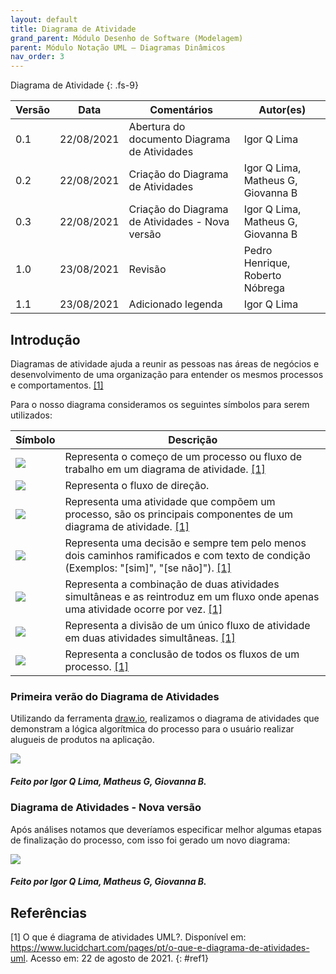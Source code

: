 ```yaml
---
layout: default
title: Diagrama de Atividade
grand_parent: Módulo Desenho de Software (Modelagem)
parent: Módulo Notação UML – Diagramas Dinâmicos
nav_order: 3
---
```


Diagrama de Atividade
{: .fs-9}

| Versão | Data       | Comentários                                     | Autor(es)                          |
| ------ | ---------- | ----------------------------------------------- | ---------------------------------- |
| 0.1    | 22/08/2021 | Abertura do documento Diagrama de Atividades    | Igor Q Lima                        |
| 0.2    | 22/08/2021 | Criação do Diagrama de Atividades               | Igor Q Lima, Matheus G, Giovanna B |
| 0.3    | 22/08/2021 | Criação do Diagrama de Atividades - Nova versão | Igor Q Lima, Matheus G, Giovanna B |
| 1.0    | 23/08/2021 | Revisão | Pedro Henrique, Roberto Nóbrega |
| 1.1    | 23/08/2021 | Adicionado legenda | Igor Q Lima |

## Introdução

Diagramas de atividade ajuda a reunir as pessoas nas áreas de negócios e desenvolvimento de uma organização para entender os mesmos processos e comportamentos. [[1]](#ref1)

Para o nosso diagrama consideramos os seguintes símbolos para serem utilizados:

| Símbolo | Descrição |
| ------- | --------- |
|  <img src="{{ site.baseurl }}/assets/images/diagrama-de-atividades/ponto-inicial.png"/> | Representa o começo de um processo ou fluxo de trabalho em um diagrama de atividade. [[1]](#ref1) |
|  <img src="{{ site.baseurl }}/assets/images/diagrama-de-atividades/seta.png"/> | Representa o fluxo de direção. |
|  <img src="{{ site.baseurl }}/assets/images/diagrama-de-atividades/atividade.png"/> | Representa uma atividade que compõem um processo, são os principais componentes de um diagrama de atividade. [[1]](#ref1) |
|  <img src="{{ site.baseurl }}/assets/images/diagrama-de-atividades/condicional.png"/> | Representa uma decisão e sempre tem pelo menos dois caminhos ramificados e com texto de condição (Exemplos: \"[sim]\", \"[se não]\"). [[1]](#ref1) |
|  <img src="{{ site.baseurl }}/assets/images/diagrama-de-atividades/junção.png"/> | Representa a combinação de duas atividades simultâneas e as reintroduz em um fluxo onde apenas uma atividade ocorre por vez. [[1]](#ref1) |
|  <img src="{{ site.baseurl }}/assets/images/diagrama-de-atividades/garfo.png"/> | Representa a divisão de um único fluxo de atividade em duas atividades simultâneas. [[1]](#ref1) |
|  <img src="{{ site.baseurl }}/assets/images/diagrama-de-atividades/ponto-final.png"/> | Representa a conclusão de todos os fluxos de um processo. [[1]](#ref1) |

### Primeira verão do Diagrama de Atividades

Utilizando da ferramenta <a href="https://app.diagrams.net/">draw.io</a>, realizamos o diagrama de atividades que demonstram a lógica algorítmica do processo para o usuário realizar alugueis de produtos na aplicação.

<a href="{{ site.baseurl }}/assets/images/diagrama-de-atividades.svg" data-toggle="lightbox">
    <img src="{{ site.baseurl }}/assets/images/diagrama-de-atividades.svg" class="img-fluid" />
</a>

##### Feito por Igor Q Lima, Matheus G, Giovanna B.

### Diagrama de Atividades - Nova versão

Após análises notamos que deveríamos especificar melhor algumas etapas de finalização do processo, com isso foi gerado um novo diagrama:

<a href="{{ site.baseurl }}/assets/images/diagrama-de-atividades-v2.svg" data-toggle="lightbox">
    <img src="{{ site.baseurl }}/assets/images/diagrama-de-atividades-v2.svg" class="img-fluid" />
</a>

##### Feito por Igor Q Lima, Matheus G, Giovanna B.

## Referências

[1] O que é diagrama de atividades UML?. Disponível em: <https://www.lucidchart.com/pages/pt/o-que-e-diagrama-de-atividades-uml>. Acesso em: 22 de agosto de 2021.
{: #ref1}
